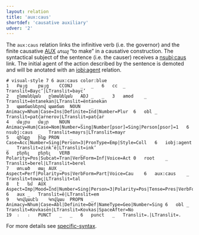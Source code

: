 ```yaml
---
layout: relation
title: 'aux:caus'
shortdef: 'causative auxiliary'
udver: '2'
---
```


The `aux:caus` relation links the infinitive verb (i.e. the governor) and the finite causative [AUX]() _տալ_ “to make” in a causative construction.
The syntactical subject of the sentence (i.e. the causer) receives a [nsubj:caus]() link.
The initial agent of the action described by the sentence is demoted and will be anotated with an [iobj:agent]() relation.

~~~ conllu
# visual-style 7 6 aux:caus color:blue
1	Բայց	բայց	CCONJ	_	_	6	cc	_	Translit=Bayc’|LTranslit=bayc’
2	ընտանեկան	ընտանեկան	ADJ	_	_	3	amod	_	Translit=ëntanekan|LTranslit=ëntanekan
3	պատճառներով	պատճառ	NOUN	_	Animacy=Nhum|Case=Ins|Definite=Ind|Number=Plur	6	obl	_	Translit=patč̣aṙnerov|LTranslit=patč̣aṙ
4	մայրս	մայր	NOUN	_	Animacy=Hum|Case=Nom|Number=Sing|Number[psor]=Sing|Person[psor]=1	6	nsubj:caus	_	Translit=mayrs|LTranslit=mayr
5	զինքը	ինք	PRON	_	Case=Acc|Number=Sing|Person=3|PronType=Emp|Style=Coll	6	iobj:agent	_	Translit=zink’ë|LTranslit=ink’
6	բերել	բերել	VERB	_	Polarity=Pos|Subcat=Tran|VerbForm=Inf|Voice=Act	0	root	_	Translit=berel|LTranslit=berel
7	տուած	տալ	AUX	_	Aspect=Perf|Polarity=Pos|VerbForm=Part|Voice=Cau	6	aux:caus	_	Translit=towaç|LTranslit=tal
8	է	եմ	AUX	_	Aspect=Imp|Mood=Ind|Number=Sing|Person=3|Polarity=Pos|Tense=Pres|VerbForm=Fin	6	aux	_	Translit=ē|LTranslit=em
9	Կովկասէն	Կովկաս	PROPN	_	Animacy=Nhum|Case=Abl|Definite=Def|NameType=Geo|Number=Sing	6	obl	_	Translit=Kovkasēn|LTranslit=Kovkas|SpaceAfter=No
19	։	։	PUNCT	_	_	6	punct	_	Translit=.|LTranslit=.

~~~

For more details see [specific-syntax](http://universaldependencies.org/hyw/overview/specific-syntax.html).
<!-- Interlanguage links updated Čt lis 12 09:43:14 CET 2020 -->
